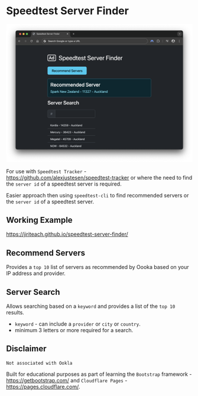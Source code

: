 # Speedtest Server Finder 

<img src="/screenshots/screenshot 2024-06-25 at 15.26.51.png" width="550"> 

For use with `Speedtest Tracker` - https://github.com/alexjustesen/speedtest-tracker or where the need to find the `server id` of a speedtest server is required.

Easier approach then using `speedtest-cli` to find recommended servers or the `server id` of a speedtest server.

## Working Example
https://jiriteach.github.io/speedtest-server-finder/

## Recommend Servers
Provides a `top 10` list of servers as recommended by Oooka based on your IP address and provider.

## Server Search
Allows searching based on a `keyword` and provides a list of the `top 10` results. 
- `keyword` - can include a `provider` or `city` or `country`.
- minimum 3 letters or more required for a search.

## Disclaimer
```
Not associated with Ookla
```

Built for educational purposes as part of learning the `Bootstrap` framework - https://getbootstrap.com/ and `Cloudflare Pages` - https://pages.cloudflare.com/.
